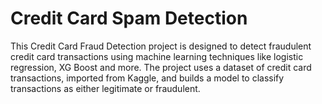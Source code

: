 # Credit Card Spam Detection
This Credit Card Fraud Detection project is designed to detect fraudulent credit card transactions using machine learning techniques like logistic regression, XG Boost and more. The project uses a dataset of credit card transactions, imported from Kaggle, and builds a model to classify transactions as either legitimate or fraudulent.
